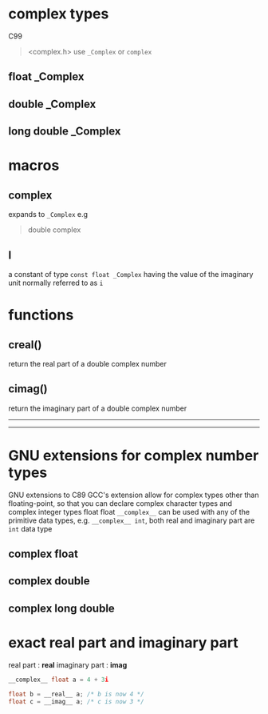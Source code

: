 # complex types
C99
> <complex.h>
use `_Complex` or `complex`
## float _Complex
## double _Complex
## long double _Complex

# macros
## complex
expands to `_Complex`
e.g
> double complex
## I
a constant of type `const float _Complex` having the value of the imaginary
    unit normally referred to as `i`

# functions
## creal()
return the real part of a double complex number
## cimag()
return the imaginary part of a double complex number

-------------------------------------------------------------------------------
-------------------------------------------------------------------------------
# GNU extensions for complex number types
GNU extensions to C89
GCC's extension allow for complex types other than floating-point, so that you
    can declare complex character types and complex integer types float float
`__complex__` can be used with any of the primitive data types,
    e.g. `__complex__ int`, both real and imaginary part are `int` data type
## __complex__ float
## __complex__ double
## __complex__ long double

# exact real part and imaginary part
real part : __real__
imaginary part : __imag__
```c
__complex__ float a = 4 + 3i

float b = __real__ a; /* b is now 4 */
float c = __imag__ a; /* c is now 3 */
```
